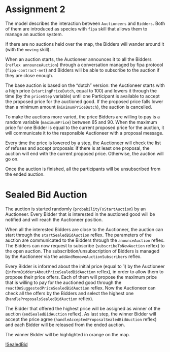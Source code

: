 # Assignment 2

The model describes the interaction between `Auctioneers` and `Bidders`. Both of them are introduced as species with `fipa` skill that allows them to manage an auction system.

If there are no auctions held over the map, the Bidders will wander around it (with the `moving` skill).

When an auction starts, the Auctioneer announces it to all the Bidders (`reflex announceAuction`) through a conversation managed by fipa protocol (`fipa-contract-net`) and Bidders will be able to subscribe to the auction if they are close enough.

The base auction is based on the “dutch” version: the Auctioneer starts with a high price (`startingPriceDutch`, equal to 100) and lowers it through the time (by the `priceStep` variable) until one Participant is available to accept the proposed price for the auctioned good. If the proposed price falls lower than a minimum amount (`minimumPriceDutch`), the auction is cancelled.

To make the auctions more varied, the price Bidders are willing to pay is a random variable (`maximumPrice`) between 65 and 90. When the maximum price for one Bidder is equal to the current proposed price for the auction, it will communicate it to the responsible Auctioneer with a proposal message.

Every time the price is lowered by a step, the Auctioneer will check the list of refuses and accept proposals: if there is at least one proposal, the auction will end with the current proposed price. Otherwise, the auction will go on.

Once the auction is finished, all the participants will be unsubscribed from the ended auction.


# Sealed Bid Auction

The auction is started randomly (`probabilityToStartAuction`) by an Auctioneer. Every Bidder that is interested in the auctioned good will be notified and will reach the Auctioneer position.

When all the interested Bidders are close to the Auctioneer, the auction can start through the `startSealedBidAuction` reflex. The parameters of the auction are communicated to the Bidders through the `anounceAuction` reflex. The Bidders can now request to subscribe (`subscribeToNewAuction` reflex) to the open auction. The subscribtion/unsubscription of Bidders is managed by the Auctioneer via the `addAndRemoveAuctionSubscribers` reflex.

Every Bidder is informed about the initial price (equal to 1) by the Auctioneer (`informBiddersAboutPriceSealedBidAuction` reflex), in order to allow them to propose their price offers.
Each of them will propose the maximum price that is willing to pay for the auctioned good through the `reactOnSuggestedPriceSealedBidAuction` reflex. Now the Auctioneer can check all the offers by the Bidders and select the highest one (`handleProposalsSealedBidAuction` reflex).

The Bidder that offered the highest price will be assigned as winner of the auction (`endSealedBidAuction` reflex).
As last step, the winner Bidder will accept the price agree (`handleAcceptedProposalSealedBidAuction` reflex) and each Bidder will be released from the ended auction.

The winner Bidder will be highlighted in orange on the map.

[!SealedBid](https://github.com/felix-seifert/Distributed-AI---GAMA-Assignments/blob/Assignment2/Assignment2/includes/data/SealedBid.png)
